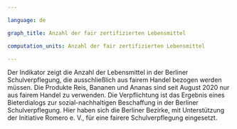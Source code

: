 ```yaml
---

language: de   

graph_title: Anzahl der fair zertifizierten Lebensmittel

computation_units: Anzahl der fair zertifizierten Lebensmittel

---
```


Der Indikator zeigt die Anzahl der Lebensmittel in der Berliner Schulverpflegung, die ausschließlich aus fairem Handel bezogen werden müssen. Die Produkte Reis, Bananen und Ananas sind seit August 2020 nur aus fairem Handel zu verwenden. 
Die Verpflichtung ist das Ergebnis eines Bieterdialogs zur sozial-nachhaltigen Beschaffung in der Berliner Schulverpflegung. Hier haben sich die Berliner Bezirke, mit Unterstützung der Initiative Romero e. V., für eine fairere Schulverpflegung eingesetzt.
